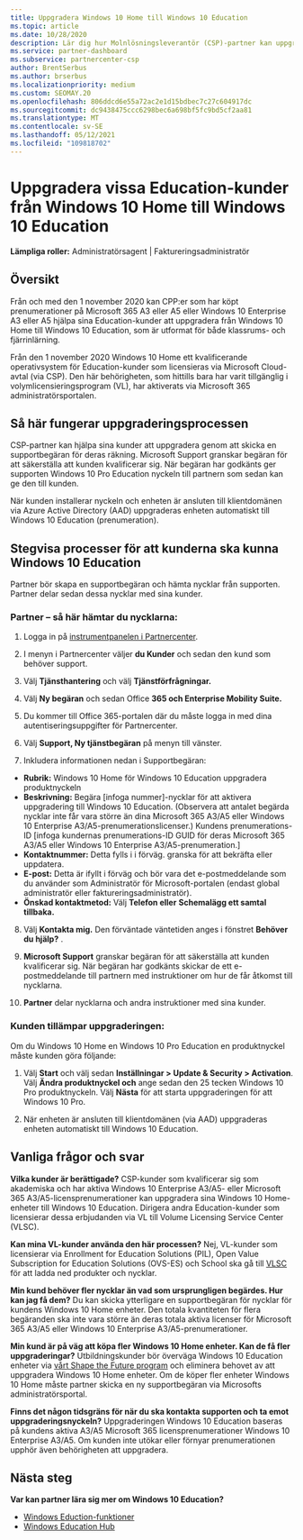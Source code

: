 ```yaml
---
title: Uppgradera Windows 10 Home till Windows 10 Education
ms.topic: article
ms.date: 10/28/2020
description: Lär dig hur Molnlösningsleverantör (CSP)-partner kan uppgradera några av sina Education-kunder från Windows 10 Home till Windows 10 Education
ms.service: partner-dashboard
ms.subservice: partnercenter-csp
author: BrentSerbus
ms.author: brserbus
ms.localizationpriority: medium
ms.custom: SEOMAY.20
ms.openlocfilehash: 806ddcd6e55a72ac2e1d15bdbec7c27c604917dc
ms.sourcegitcommit: dc9438475ccc6298bec6a698bf5fc9bd5cf2aa81
ms.translationtype: MT
ms.contentlocale: sv-SE
ms.lasthandoff: 05/12/2021
ms.locfileid: "109818702"
---
```

# <a name="upgrade-some-education-customers-from-windows-10-home-to-windows-10-education"></a>Uppgradera vissa Education-kunder från Windows 10 Home till Windows 10 Education

**Lämpliga roller:** Administratörsagent | Faktureringsadministratör

## <a name="overview"></a>Översikt

Från och med den 1 november 2020 kan CPP:er som har köpt prenumerationer på Microsoft 365 A3 eller A5 eller Windows 10 Enterprise A3 eller A5 hjälpa sina Education-kunder att uppgradera från Windows 10 Home till Windows 10 Education, som är utformat för både klassrums- och fjärrinlärning.

Från den 1 november 2020 Windows 10 Home ett kvalificerande operativsystem för Education-kunder som licensieras via Microsoft Cloud-avtal (via CSP). Den här behörigheten, som hittills bara har varit tillgänglig i volymlicensieringsprogram (VL), har aktiverats via Microsoft 365 administratörsportalen. 

## <a name="how-the-upgrade-process-works"></a>Så här fungerar uppgraderingsprocessen

CSP-partner kan hjälpa sina kunder att uppgradera genom att skicka en supportbegäran för deras räkning. Microsoft Support granskar begäran för att säkerställa att kunden kvalificerar sig. När begäran har godkänts ger supporten Windows 10 Pro Education nyckeln till partnern som sedan kan ge den till kunden.

När kunden installerar nyckeln och enheten är ansluten till klientdomänen via Azure Active Directory (AAD) uppgraderas enheten automatiskt till Windows 10 Education (prenumeration).   

## <a name="step-by-step-process-for-customers-to-get-windows-10-education"></a>Stegvisa processer för att kunderna ska kunna Windows 10 Education

Partner bör skapa en supportbegäran och hämta nycklar från supporten. Partner delar sedan dessa nycklar med sina kunder.

### <a name="partners--how-to-get-the-keys"></a>Partner – så här hämtar du nycklarna:

1. Logga in på [instrumentpanelen i Partnercenter](https://partner.microsoft.com/dashboard).

2. I menyn i Partnercenter väljer **du Kunder** och sedan den kund som behöver support.

3. Välj **Tjänsthantering** och välj **Tjänstförfrågningar.**

4. Välj **Ny begäran** och sedan Office **365 och Enterprise Mobility Suite.**

5. Du kommer till Office 365-portalen där du måste logga in med dina autentiseringsuppgifter för Partnercenter.

6. Välj **Support, Ny tjänstbegäran** på menyn till vänster.

7. Inkludera informationen nedan i Supportbegäran:

- **Rubrik:** Windows 10 Home för Windows 10 Education uppgradera produktnyckeln
- **Beskrivning:** Begära [infoga nummer]-nycklar för att aktivera uppgradering till Windows 10 Education. (Observera att antalet begärda nycklar inte får vara större än dina Microsoft 365 A3/A5 eller Windows 10 Enterprise A3/A5-prenumerationslicenser.) Kundens prenumerations-ID [infoga kundernas prenumerations-ID GUID för deras Microsoft 365 A3/A5 eller Windows 10 Enterprise A3/A5-prenumeration.]
- **Kontaktnummer:** Detta fylls i i förväg. granska för att bekräfta eller uppdatera.
- **E-post:** Detta är ifyllt i förväg och bör vara det e-postmeddelande som du använder som Administratör för Microsoft-portalen (endast global administratör eller faktureringsadministratör).
- **Önskad kontaktmetod:** Välj **Telefon eller** **Schemalägg ett samtal tillbaka.**

8. Välj **Kontakta mig.** Den förväntade väntetiden anges i fönstret **Behöver du hjälp?** .

9. **Microsoft Support** granskar begäran för att säkerställa att kunden kvalificerar sig. När begäran har godkänts skickar de ett e-postmeddelande till partnern med instruktioner om hur de får åtkomst till nycklarna.

10. **Partner** delar nycklarna och andra instruktioner med sina kunder.

### <a name="customer-applies-the-upgrade"></a>Kunden tillämpar uppgraderingen:

Om du Windows 10 Home en Windows 10 Pro Education en produktnyckel måste kunden göra följande:  

1. Välj **Start** och välj sedan **Inställningar > Update & Security > Activation**. Välj **Ändra produktnyckel och** ange sedan den 25 tecken Windows 10 Pro produktnyckeln. Välj **Nästa** för att starta uppgraderingen för att Windows 10 Pro.

2. När enheten är ansluten till klientdomänen (via AAD) uppgraderas enheten automatiskt till Windows 10 Education.  

## <a name="frequently-asked-questions"></a>Vanliga frågor och svar

**Vilka kunder är berättigade?**
CSP-kunder som kvalificerar sig som akademiska och har aktiva Windows 10 Enterprise A3/A5- eller Microsoft 365 A3/A5-licensprenumerationer kan uppgradera sina Windows 10 Home-enheter till Windows 10 Education. Dirigera andra Education-kunder som licensierar dessa erbjudanden via VL till Volume Licensing Service Center (VLSC).

**Kan mina VL-kunder använda den här processen?**
Nej, VL-kunder som licensierar via Enrollment for Education Solutions (PIL), Open Value Subscription for Education Solutions (OVS-ES) och School ska gå till [VLSC](https://www.microsoft.com/Licensing/servicecenter/default.aspx) för att ladda ned produkter och nycklar. 

**Min kund behöver fler nycklar än vad som ursprungligen begärdes. Hur kan jag få dem?**
Du kan skicka ytterligare en supportbegäran för nycklar för kundens Windows 10 Home enheter. Den totala kvantiteten för flera begäranden ska inte vara större än deras totala aktiva licenser för Microsoft 365 A3/A5 eller Windows 10 Enterprise A3/A5-prenumerationer.

**Min kund är på väg att köpa fler Windows 10 Home enheter. Kan de få fler uppgraderingar?**
Utbildningskunder bör överväga Windows 10 Education enheter via [vårt Shape the Future program](https://www.microsoft.com/education/products/windows/shapethefuture.aspx) och eliminera behovet av att uppgradera Windows 10 Home enheter. Om de köper fler enheter Windows 10 Home måste partner skicka en ny supportbegäran via Microsofts administratörsportal.

**Finns det någon tidsgräns för när du ska kontakta supporten och ta emot uppgraderingsnyckeln?**
Uppgraderingen Windows 10 Education baseras på kundens aktiva A3/A5 Microsoft 365 licensprenumerationer Windows 10 Enterprise A3/A5. Om kunden inte utökar eller förnyar prenumerationen upphör även behörigheten att uppgradera.

## <a name="next-steps"></a>Nästa steg

**Var kan partner lära sig mer om Windows 10 Education?**

- [Windows Eduction-funktioner](https://www.microsoft.com/education/products/windows/features)
- [Windows Education Hub](/education/windows/)